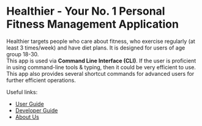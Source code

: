 # Healthier - Your No. 1 Personal Fitness Management Application

Healthier targets people who care about fitness, who exercise regularly (at least 3 times/week) and have diet plans. It
is designed for users of age group 18-30.  
This app is used via **Command Line Interface (CLI)**. If the user is proficient in using command-line tools & typing,
then it could be very efficient to use. This app also provides several shortcut commands for advanced users for further
efficient operations.

Useful links:

* [User Guide](UserGuide.md)
* [Developer Guide](DeveloperGuide.md)
* [About Us](AboutUs.md)
